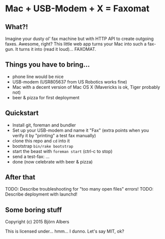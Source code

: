 # Mac + USB-Modem + X = Faxomat

## What?!

Imagine your dusty ol' fax machine but with HTTP API to create outgoing faxes.
Awesome, right?
This little web app turns your Mac into such a fax-gun.
It turns it into (read it loud)... FAXOMAT.


## Things you have to bring...

- phone line would be nice
- USB-modem (USR805637 from US Robotics works fine)
- Mac with a decent version of Mac OS X (Mavericks is ok, Tiger probably not)
- beer & pizza for first deployment


## Quickstart

- Install git, foreman and bundler
- Set up your USB-modem and name it "Fax" (extra points when you verify it
  by "printing" a test fax manually)
- clone this repo and `cd` into it
- bootstrap `bin/rake bootstrap`
- start the beast with `foreman start` (ctrl-c to stop)
- send a test-fax: ...
- done (now celebrate with beer & pizza)

## After that

TODO: Describe troubleshooting for "too many open files" errors!
TODO: Describe deployment with launchd!

## Some boring stuff

Copyright (c) 2015 Björn Albers

This is licensed under... hmm... I dunno. Let's say MIT, ok?
